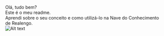 Olá, tudo bem?\
Este é o meu readme.\
Aprendi sobre o seu conceito e como utilizá-lo na Nave do Conhecimento de Realengo.\
![Alt text](https://picsum.photos/200 "a image test")

<!---
JCC086/JCC086 is a ✨ special ✨ repository because its `README.md` (this file) appears on your GitHub profile.
You can click the Preview link to take a look at your changes.
--->
